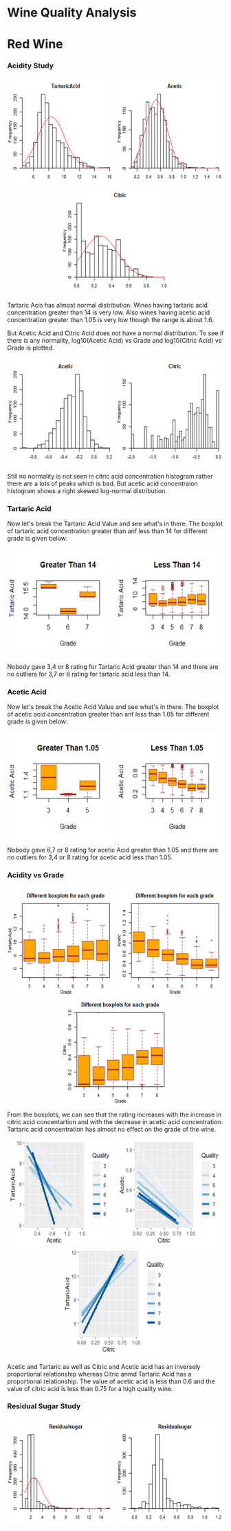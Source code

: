 # Wine Quality Analysis
# Red Wine 
<h3> Acidity Study </h3>

<p align="center">
  <img width="250" height="250" src="https://github.com/ShamimaMoni/wine-quality-analysis/blob/master/Red%20Wine/images/tartaricaciddistribution.png">
  <img width="250" height="250" src="https://github.com/ShamimaMoni/wine-quality-analysis/blob/master/Red%20Wine/images/aceticaciddistribution.png">
  <img width="250" height="250" src="https://github.com/ShamimaMoni/wine-quality-analysis/blob/master/Red%20Wine/images/citricaciddistribution.png">
  
</p>

Tartaric Acis has almost normal distribution. Wines having tartaric acid concentration greater than 14 is very low. Also wines having acetic acid concentration greater than 1.05 is very low though the range is about 1.6.

But Acetic Acid and Citric Acid does not have a normal distribution. To see if there is any normality, log10(Acetic Acid) vs Grade and log10(Citric Acid) vs Grade is plotted.

<p align="center">
  <img width="250" height="250" src="https://github.com/ShamimaMoni/wine-quality-analysis/blob/master/Red%20Wine/images/aceticacidlogdistribution.png">
  <img width="250" height="250" src="https://github.com/ShamimaMoni/wine-quality-analysis/blob/master/Red%20Wine/images/citricacidlogdistribution.png">
  
</p>

Still no normality is not seen in citric acid concentration histogram rather there are a lots of peaks which is bad. But acetic acid concentraion histogram shows a right skewed log-normal distribution.

<h3> Tartaric Acid </h3>
Now let's break the Tartaric Acid Value and see what's in there. The boxplot of tartaric acid concentration greater than anf less than 14 for different grade is given below:

<p align="center">
  <img width="250" height="250" src="https://github.com/ShamimaMoni/wine-quality-analysis/blob/master/Red%20Wine/images/tartaricgreater14.png">
  <img width="250" height="250" src="https://github.com/ShamimaMoni/wine-quality-analysis/blob/master/Red%20Wine/images/tartaricless14.png">
  
</p>
Nobody gave 3,4 or 8 rating for Tartaric Acid greater than 14 and there are no outliers for 3,7 or 8 rating for tartaric acid less than 14.

<h3> Acetic Acid </h3>
Now let's break the Acetic Acid Value and see what's in there. The boxplot of acetic acid concentration greater than anf less than 1.05 for different grade is given below:

<p align="center">
  <img width="250" height="250" src="https://github.com/ShamimaMoni/wine-quality-analysis/blob/master/Red%20Wine/images/aceticgreater1.05.png">
  <img width="250" height="250" src="https://github.com/ShamimaMoni/wine-quality-analysis/blob/master/Red%20Wine/images/aceticless1.05.png">
  
</p>
Nobody gave 6,7 or 8 rating for acetic Acid greater than 1.05 and there are no outliers for 3,4 or 8 rating for acetic acid less than 1.05.

<h3> Acidity vs Grade </h3>
<p align="center">
  <img width="250" height="250" src="https://github.com/ShamimaMoni/wine-quality-analysis/blob/master/Red%20Wine/images/tartaricacidboxplot.png">
  <img width="250" height="250" src="https://github.com/ShamimaMoni/wine-quality-analysis/blob/master/Red%20Wine/images/aceticacidboxplot.png">
  <img width="250" height="250" src="https://github.com/ShamimaMoni/wine-quality-analysis/blob/master/Red%20Wine/images/citricacidboxplot.png">
  
</p>

From the boxplots, we can see that the rating increases with the increase in citric acid concentartion and with the decrease in acetic acid concentration. Tartaric acid concentration has almost no effect on the grade of the wine.

<p align="center">
  <img width="250" height="250" src="https://github.com/ShamimaMoni/wine-quality-analysis/blob/master/Red%20Wine/images/acetictartaric.png">
  <img width="250" height="250" src="https://github.com/ShamimaMoni/wine-quality-analysis/blob/master/Red%20Wine/images/citricacetic.png">
  <img width="250" height="250" src="https://github.com/ShamimaMoni/wine-quality-analysis/blob/master/Red%20Wine/images/citrictartaric.png">
</p>

Acetic and Tartaric as well as Citric and Acetic acid has an inversely proportional relationship whereas Citric anmd Tartaric Acid has a proportional relationship. The value of acetic acid is less than 0.6 and the value of citric acid is less than 0.75 for a high quality wine.

<h3> Residual Sugar Study </h3>
<p align="center">
  <img width="250" height="250" src="https://github.com/ShamimaMoni/wine-quality-analysis/blob/master/Red%20Wine/images/residualsugar.png">
  <img width="250" height="250" src="https://github.com/ShamimaMoni/wine-quality-analysis/blob/master/Red%20Wine/images/residualsugarlog.png">
</p>
